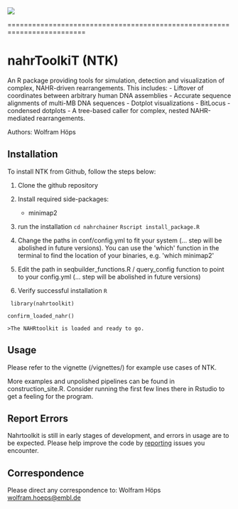 <img src="https://github.com/WHops/nahrchainer/blob/main/ntk_logo-01.png?raw=true">

=========================================================================

# nahrToolkiT (NTK)
An R package providing tools for simulation, detection and visualization of complex, NAHR-driven rearrangements. This includes:
		- Liftover of coordinates between arbitrary human DNA assemblies
		- Accurate sequence alignments of multi-MB DNA sequences
		- Dotplot visualizations 
		- BitLocus - condensed dotplots
		- A tree-based caller for complex, nested NAHR-mediated rearrangements. 

Authors: Wolfram Höps

## Installation

To install NTK from Github, follow the steps below: 

1. Clone the github repository

2. Install required side-packages:
	- minimap2

3. run the installation
    `cd nahrchainer`
    `Rscript install_package.R`
 
4. Change the paths in conf/config.yml to fit your system (... step will be abolished in future versions). You can use the 'which' function in the terminal to find the location of your binaries, e.g. 'which minimap2'

5. Edit the path in seqbuilder_functions.R / query_config function to point to your config.yml (... step will be abolished in future versions)
    
6. Verify successful installation
`R` 

` library(nahrtoolkit)`

`confirm_loaded_nahr()`

`>The NAHRtoolkit is loaded and ready to go.`


## Usage

Please refer to the vignette (/vignettes/) for example use cases of NTK. 

More examples and unpolished pipelines can be found in construction_site.R. Consider running the first few lines there in Rstudio to get a feeling for the program. 

## Report Errors

Nahrtoolkit is still in early stages of development, and errors in usage are to be expected. 
Please help improve the code by [reporting](https://github.com/WHops/nahrchainer/issues/new) issues you encounter.

## Correspondence

Please direct any correspondence to: 
Wolfram Höps
wolfram.hoeps@embl.de

